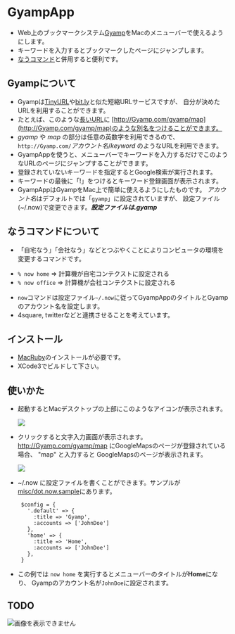 # GyampApp

 * Web上のブックマークシステム[Gyamp](http://Gyamp.com/)をMacのメニューバーで使えるようにします。
 * キーワードを入力するとブックマークしたページにジャンプします。
 * [なうコマンド](https://github.com/masui/GyampApp/blob/master/misc/now)と併用すると便利です。

## Gyampについて

 * Gyampは[TinyURL](http://tinyurl.com/)や[bit.ly](http://bit.ly/)と似た短縮URLサービスですが、
   自分が決めたURLを利用することができます。
 * たとえば、このような[長いURL](http://maps.google.co.jp/?ie=UTF8&hq=&hnear=%E6%9D%B1%E4%BA%AC%E9%83%BD%E6%B8%8B%E8%B0%B7%E5%8C%BA%E6%B8%8B%E8%B0%B7%EF%BC%91%E4%B8%81%E7%9B%AE%EF%BC%91%EF%BC%93%E2%88%92%EF%BC%97&ll=35.659897,139.703578&spn=0.008944,0.014205&z=16&brcurrent=3,0x60188b5866d5affb:0xfea3e6b96012bdb0,1,0x60188b5866860611:0x4c9287e50043b1c)に
   [http://Gyamp.com/gyamp/map](http://Gyamp.com/gyamp/map)のような別名をつけることができます。
 * *gyamp* や *map* の部分は任意の英数字を利用できるので、`http://Gyamp.com/`*アカウント名*/*keyword*
   のようなURLを利用できます。
 * GyampAppを使うと、メニューバーでキーワードを入力するだけでこのようなURLのページにジャンプすることができます。
 * 登録されていないキーワードを指定するとGoogle検索が実行されます。
 * キーワードの最後に「!」をつけるとキーワード登録画面が表示されます。
 * GyampAppはGyampをMac上で簡単に使えるようにしたものです。
   *アカウント名*はデフォルトでは「`gyamp`」に設定されていますが、
   設定ファイル(~/.now)で変更できます。***設定ファイルは.gyamp***

## なうコマンドについて

 * 「自宅なう」「会社なう」などとつぶやくことによりコンピュータの環境を変更するコマンドです。

  - `% now home` ⇒ 計算機が自宅コンテクストに設定される
  - `% now office` ⇒ 計算機が会社コンテクストに設定される

 * `now`コマンドは設定ファイル`~/.now`に従ってGyampAppのタイトルとGyampのアカウント名を設定します。
 * 4square, twitterなどと連携させることを考えています。

## インストール

 * [MacRuby](http://www.macruby.org/)のインストールが必要です。
 * XCode3でビルドして下さい。

## 使いかた

 * 起動するとMacデスクトップの上部にこのようなアイコンが表示されます。

    ![](http://gyazo.com/d1da03f23e386d4fd939ec5f09620e4f.png)
					     
 * クリックすると文字入力画面が表示されます。
   http://Gyamp.com/gyamp/map にGoogleMapsのページが登録されている場合、
   "map" と入力すると GoogleMapsのページが表示されます。

    ![](http://gyazo.com/09620e325817d666cd110172cee75f19.png)

 * ~/.now に設定ファイルを書くことができます。サンプルが
   [misc/dot.now.sample](https://github.com/masui/GyampApp/blob/master/misc/dot.now.sample)にあります。

        $config = {
          '.default' => {
            :title => 'Gyamp',
            :accounts => ['JohnDoe']
          },
          'home' => {
            :title => 'Home',
            :accounts => ['JohnDoe']
          },
        }

 * この例では `now home` を実行するとメニューバーのタイトルが**Home**になり、
   Gyampのアカウント名が`JohnDoe`に設定されます。



## TODO

![画像を表示できません](http://gyazo.com/cca2932879b6542099b872e2935fcda1.png "メニュー画像")
